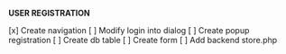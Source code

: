**USER REGISTRATION**

[x] Create navigation
[ ] Modify login into dialog
[ ] Create popup registration
[ ] Create db table
[ ] Create form
[ ] Add backend store.php
